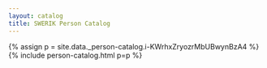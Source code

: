```yaml
---
layout: catalog
title: SWERIK Person Catalog
---
```

{% assign p = site.data._person-catalog.i-KWrhxZryozrMbUBwynBzA4 %}
{% include person-catalog.html p=p %}

